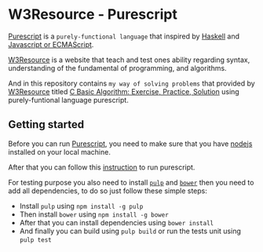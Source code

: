# W3Resource - Purescript

[Purescript](https://www.purescript.org/) is a `purely-functional language` that inspired by [Haskell](https://www.haskell.org/) and [Javascript or ECMAScript](https://www.ecma-international.org/).

[W3Resource](https://www.w3resource.com/) is a website that teach and test ones ability regarding syntax, understanding of the fundamental of programming, and algorithms.

And in this repository contains `my way of solving problems` that provided by [W3Resource](https://www.w3resource.com/) titled [C Basic Algorithm: Exercise, Practice, Solution](https://www.w3resource.com/c-programming-exercises/basic-algo/index.php) using purely-funtional language purescript.

## Getting started

Before you can run [Purescript](https://www.purescript.org), you need to make sure that you have [nodejs](https://www.nodejs.org) installed on your local machine.

After that you can follow this [instruction](https://github.com/purescript/documentation/blob/master/guides/Getting-Started.md) to run purescript.

For testing purpose you also need to install [`pulp`](https://www.npmjs.com/package/pulp/v/3.2.2) and [`bower`](https://www.npmjs.com/package/bower) then you need to add all dependencies, to do so just follow these simple steps:

* Install `pulp` using `npm install -g pulp`
* Then install `bower` using `npm install -g bower`
* After that you can install dependencies using `bower install`
* And finally you can build using `pulp build` or run the tests unit using `pulp test`